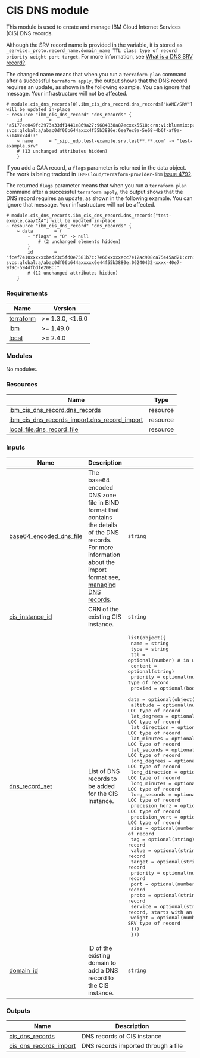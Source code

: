 # CIS DNS module

This module is used to create and manage IBM Cloud Internet Services (CIS) DNS records.


Although the SRV record name is provided in the variable, it is stored as `_service._proto.record_name.domain_name TTL class type of record priority weight port target`. For more information, see  [What is a DNS SRV record?](https://www.cloudflare.com/en-gb/learning/dns/dns-records/dns-srv-record/).


The changed name means that when you run a `terraform plan` command after a successful `terraform apply`, the output shows that the DNS record requires an update, as shown in the following example. You can ignore that message. Your infrastructure will not be affected.


    # module.cis_dns_records[0].ibm_cis_dns_record.dns_records["NAME/SRV"] will be updated in-place
    ~ resource "ibm_cis_dns_record" "dns_records" {
        id          = "a5177ec049fc2973a33df1441e869a27:9684838a87ecxxx5518:crn:v1:bluemix:public:internet-svcs:global:a/abac0df06b644axxx4f55b3880e:6ee7ec9a-5e68-4b6f-af9a-5714xxx4d::"
        ~ name      = "_sip._udp.test-example.srv.test**.**.com" -> "test-example.srv"
        # (13 unchanged attributes hidden)
        }

If you add a CAA record, a `flags` parameter is returned in the data object. The work is being tracked in `IBM-Cloud/terraform-provider-ibm` [issue 4792](https://github.com/IBM-Cloud/terraform-provider-ibm/issues/4792).

The returned `flags` parameter means that when you run a `terraform plan` command after a successful `terraform apply`, the output shows that the DNS record requires an update, as shown in the following example. You can ignore that message. Your infrastructure will not be affected.


    # module.cis_dns_records.ibm_cis_dns_record.dns_records["test-exmple.caa/CAA"] will be updated in-place
    ~ resource "ibm_cis_dns_record" "dns_records" {
        ~ data        = {
            - "flags" = "0" -> null
                # (2 unchanged elements hidden)
            }
            id        = "fcef7410xxxxxxbad23c5fd0e7581b7c:7e66xxxxxecc7e12ac908ca75445ad21:crn:v1:bluemix:public:internet-svcs:global:a/abac0df06b644axxxxx6e44f55b3880e:06240432-xxxx-40e7-9f9c-594dfbdfe208::"
            # (12 unchanged attributes hidden)
        }


<!-- BEGINNING OF PRE-COMMIT-TERRAFORM DOCS HOOK -->
### Requirements

| Name | Version |
|------|---------|
| <a name="requirement_terraform"></a> [terraform](#requirement\_terraform) | >= 1.3.0, <1.6.0 |
| <a name="requirement_ibm"></a> [ibm](#requirement\_ibm) | >= 1.49.0 |
| <a name="requirement_local"></a> [local](#requirement\_local) | >= 2.4.0 |

### Modules

No modules.

### Resources

| Name | Type |
|------|------|
| [ibm_cis_dns_record.dns_records](https://registry.terraform.io/providers/IBM-Cloud/ibm/latest/docs/resources/cis_dns_record) | resource |
| [ibm_cis_dns_records_import.dns_record_import](https://registry.terraform.io/providers/IBM-Cloud/ibm/latest/docs/resources/cis_dns_records_import) | resource |
| [local_file.dns_record_file](https://registry.terraform.io/providers/hashicorp/local/latest/docs/resources/file) | resource |

### Inputs

| Name | Description | Type | Default | Required |
|------|-------------|------|---------|:--------:|
| <a name="input_base64_encoded_dns_file"></a> [base64\_encoded\_dns\_file](#input\_base64\_encoded\_dns\_file) | The base64 encoded DNS zone file in BIND format that contains the details of the DNS records. For more information about the import format see, [managing DNS records](https://cloud.ibm.com/docs/dns-svcs?topic=dns-svcs-managing-dns-records&interface=ui). | `string` | `""` | no |
| <a name="input_cis_instance_id"></a> [cis\_instance\_id](#input\_cis\_instance\_id) | CRN of the existing CIS instance. | `string` | n/a | yes |
| <a name="input_dns_record_set"></a> [dns\_record\_set](#input\_dns\_record\_set) | List of DNS records to be added for the CIS Instance. | <pre>list(object({<br>    name     = string<br>    type     = string<br>    ttl      = optional(number) # in unit seconds, starts with value 120<br>    content  = optional(string)<br>    priority = optional(number) # mandatory for SRV type of record<br>    proxied  = optional(bool)   # default value is false<br>    data = optional(object({<br>      altitude       = optional(number) # mandatory for LOC type of record<br>      lat_degrees    = optional(number) # mandatory for LOC type of record<br>      lat_direction  = optional(string) # mandatory for LOC type of record<br>      lat_minutes    = optional(number) # mandatory for LOC type of record<br>      lat_seconds    = optional(number) # mandatory for LOC type of record<br>      long_degrees   = optional(number) # mandatory for LOC type of record<br>      long_direction = optional(string) # mandatory for LOC type of record<br>      long_minutes   = optional(number) # mandatory for LOC type of record<br>      long_seconds   = optional(number) # mandatory for LOC type of record<br>      precision_horz = optional(number) # mandatory for LOC type of record<br>      precision_vert = optional(number) # mandatory for LOC type of record<br>      size           = optional(number) # mandatory for LOC type of record<br>      tag            = optional(string) # required for CAA type of record<br>      value          = optional(string) # required for CAA type of record<br>      target         = optional(string) # required for SRV type of record<br>      priority       = optional(number) # required for SRV type of record<br>      port           = optional(number) # mandatory for SRV type of record<br>      proto          = optional(string) # mandatory for SRV type of record<br>      service        = optional(string) # mandatory for SRV type of record, starts with an '_'<br>      weight         = optional(number) # mandatory for SRV type of record<br>    }))<br>  }))</pre> | `[]` | no |
| <a name="input_domain_id"></a> [domain\_id](#input\_domain\_id) | ID of the existing domain to add a DNS record to the CIS instance. | `string` | n/a | yes |

### Outputs

| Name | Description |
|------|-------------|
| <a name="output_cis_dns_records"></a> [cis\_dns\_records](#output\_cis\_dns\_records) | DNS records of CIS instance |
| <a name="output_cis_dns_records_import"></a> [cis\_dns\_records\_import](#output\_cis\_dns\_records\_import) | DNS records imported through a file |
<!-- END OF PRE-COMMIT-TERRAFORM DOCS HOOK -->
